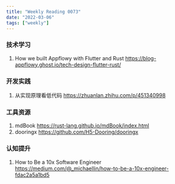 ```yaml
---
title: "Weekly Reading 0073"
date: "2022-03-06"
tags: ["weekly"]
---
```


### 技术学习
1. How we built Appflowy with Flutter and Rust https://blog-appflowy.ghost.io/tech-design-flutter-rust/

### 开发实践
1. 从实现原理看低代码  https://zhuanlan.zhihu.com/p/451340998

### 工具资源
1. mdBook https://rust-lang.github.io/mdBook/index.html
2. dooringx https://github.com/H5-Dooring/dooringx

### 认知提升
1. How to Be a 10x Software Engineer https://medium.com/@_michaellin/how-to-be-a-10x-engineer-fdac2a5a1bd5